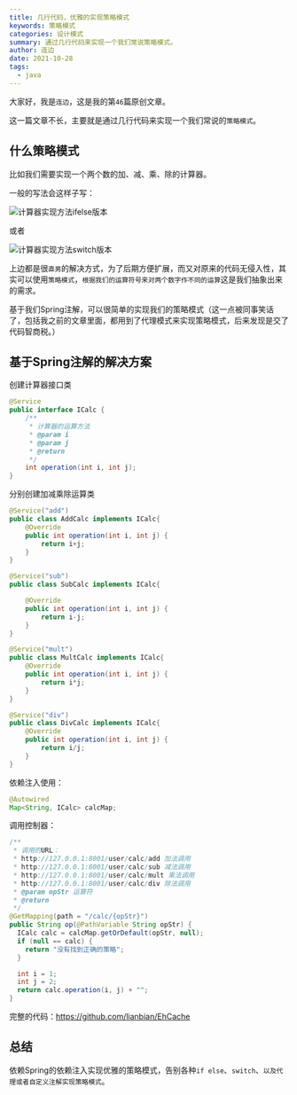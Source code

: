 ```yaml
---
title: 几行代码，优雅的实现策略模式
keywords: 策略模式
categories: 设计模式
summary: 通过几行代码来实现一个我们常说策略模式。
author: 连边
date: 2021-10-28
tags:
  - java
---
```


大家好，我是`连边`，这是我的第`46`篇原创文章。

这一篇文章不长，主要就是通过几行代码来实现一个我们常说的`策略模式`。

## 什么策略模式

比如我们需要实现一个两个数的加、减、乘、除的计算器。

一般的写法会这样子写：

![计算器实现方法ifelse版本](https://mkstatic.lianbian.net/202211132218136.png)

或者

![计算器实现方法switch版本](https://mkstatic.lianbian.net/202211132220983.png)

上边都是很`直男`的解决方式，为了后期方便扩展，而又对原来的代码无侵入性，其实可以使用`策略模式`，`根据我们的运算符号来对两个数字作不同的运算`这是我们抽象出来的需求。

基于我们Spring注解，可以很简单的实现我们的策略模式（这一点被同事笑话了，包括我之前的文章里面，都用到了代理模式来实现策略模式，后来发现是交了代码智商税。）

## 基于Spring注解的解决方案

创建计算器接口类

```java
@Service
public interface ICalc {
    /**
     * 计算器的运算方法
     * @param i
     * @param j
     * @return
     */
    int operation(int i, int j);
}
```

分别创建加减乘除运算类

```java
@Service("add")
public class AddCalc implements ICalc{
    @Override
    public int operation(int i, int j) {
        return i+j;
    }
}

@Service("sub")
public class SubCalc implements ICalc{

    @Override
    public int operation(int i, int j) {
        return i-j;
    }
}

@Service("mult")
public class MultCalc implements ICalc{
    @Override
    public int operation(int i, int j) {
        return i*j;
    }
}

@Service("div")
public class DivCalc implements ICalc{
    @Override
    public int operation(int i, int j) {
        return i/j;
    }
}
```



依赖注入使用：

```java
@Autowired
Map<String, ICalc> calcMap;
```



调用控制器：

```java
/**
 * 调用的URL：
 * http://127.0.0.1:8001/user/calc/add 加法调用
 * http://127.0.0.1:8001/user/calc/sub 减法调用
 * http://127.0.0.1:8001/user/calc/mult 乘法调用
 * http://127.0.0.1:8001/user/calc/div 除法调用
 * @param opStr 运算符
 * @return
 */
@GetMapping(path = "/calc/{opStr}")
public String op(@PathVariable String opStr) {
  ICalc calc = calcMap.getOrDefault(opStr, null);
  if (null == calc) {
    return "没有找到正确的策略";
  }

  int i = 1;
  int j = 2;
  return calc.operation(i, j) + "";
}
```



完整的代码：https://github.com/lianbian/EhCache

## 总结

依赖Spring的依赖注入实现优雅的策略模式，告别各种`if else`、`switch`、`以及代理或者自定义注解实现策略模式`。